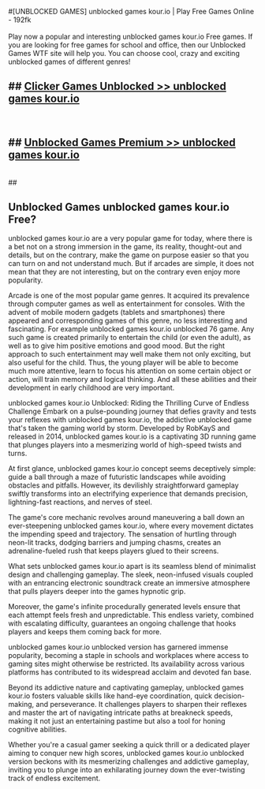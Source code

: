 #[UNBLOCKED GAMES] unblocked games kour.io | Play Free Games Online - 192fk <br>
<br>
Play now a popular and interesting unblocked games kour.io Free games. If you are looking for free games for school and office, then our Unblocked Games WTF site will help you. You can choose cool, crazy and exciting unblocked games of different genres!


## ##  [Clicker Games Unblocked >> unblocked games kour.io](http://freeplayer.one?title=unblocked_games_kour.io&ref=22)
  <br>

##  ## [Unblocked Games Premium >> unblocked games kour.io](http://freeplayer.one?title=unblocked_games_kour.io&ref=22)
  <br>
  ##



## Unblocked Games unblocked games kour.io Free?

unblocked games kour.io are a very popular game for today, where there is a bet not on a strong immersion in the game, its reality, thought-out and details, but on the contrary, make the game on purpose easier so that you can turn on and not understand much. But if arcades are simple, it does not mean that they are not interesting, but on the contrary even enjoy more popularity.

Arcade is one of the most popular game genres. It acquired its prevalence through computer games as well as entertainment for consoles. With the advent of mobile modern gadgets (tablets and smartphones) there appeared and corresponding games of this genre, no less interesting and fascinating. For example unblocked games kour.io unblocked 76 game. Any such game is created primarily to entertain the child (or even the adult), as well as to give him positive emotions and good mood. But the right approach to such entertainment may well make them not only exciting, but also useful for the child. Thus, the young player will be able to become much more attentive, learn to focus his attention on some certain object or action, will train memory and logical thinking. And all these abilities and their development in early childhood are very important.

unblocked games kour.io Unblocked: Riding the Thrilling Curve of Endless Challenge
Embark on a pulse-pounding journey that defies gravity and tests your reflexes with unblocked games kour.io, the addictive unblocked game that's taken the gaming world by storm. Developed by RobKayS and released in 2014, unblocked games kour.io is a captivating 3D running game that plunges players into a mesmerizing world of high-speed twists and turns.

At first glance, unblocked games kour.io concept seems deceptively simple: guide a ball through a maze of futuristic landscapes while avoiding obstacles and pitfalls. However, its devilishly straightforward gameplay swiftly transforms into an electrifying experience that demands precision, lightning-fast reactions, and nerves of steel.

The game's core mechanic revolves around maneuvering a ball down an ever-steepening unblocked games kour.io, where every movement dictates the impending speed and trajectory. The sensation of hurtling through neon-lit tracks, dodging barriers and jumping chasms, creates an adrenaline-fueled rush that keeps players glued to their screens.

What sets unblocked games kour.io apart is its seamless blend of minimalist design and challenging gameplay. The sleek, neon-infused visuals coupled with an entrancing electronic soundtrack create an immersive atmosphere that pulls players deeper into the games hypnotic grip.

Moreover, the game's infinite procedurally generated levels ensure that each attempt feels fresh and unpredictable. This endless variety, combined with escalating difficulty, guarantees an ongoing challenge that hooks players and keeps them coming back for more.

unblocked games kour.io unblocked version has garnered immense popularity, becoming a staple in schools and workplaces where access to gaming sites might otherwise be restricted. Its availability across various platforms has contributed to its widespread acclaim and devoted fan base.

Beyond its addictive nature and captivating gameplay, unblocked games kour.io fosters valuable skills like hand-eye coordination, quick decision-making, and perseverance. It challenges players to sharpen their reflexes and master the art of navigating intricate paths at breakneck speeds, making it not just an entertaining pastime but also a tool for honing cognitive abilities.

Whether you're a casual gamer seeking a quick thrill or a dedicated player aiming to conquer new high scores, unblocked games kour.io unblocked version beckons with its mesmerizing challenges and addictive gameplay, inviting you to plunge into an exhilarating journey down the ever-twisting track of endless excitement.